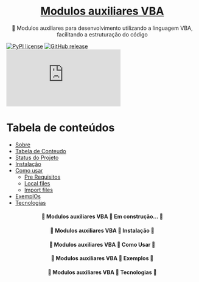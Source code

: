 <h1 align="center">
    <a href="https://github.com/leonardoqueiroz-code/VBA_Modulos_Auxiliares_PT_BR/">Modulos auxiliares  VBA</a>
</h1>
<p align="center">🚀 Modulos auxiliares para desenvolvimento utilizando a linguagem VBA, facilitando a estruturação do código</p>

[![PyPI license](https://img.shields.io/pypi/l/ansicolortags.svg)]()
[![GitHub release](https://img.shields.io/github/release/Naereen/StrapDown.js.svg)](h)
[![Only 85 kb](https://badge-size.herokuapp.com/Naereen/StrapDown.js/master/strapdown.min.js)]()

Tabela de conteúdos
=================
<!--ts-->
   * [Sobre](#Sobre)
   * [Tabela de Conteudo](#tabela-de-conteudo)
   * [Status do Projeto](#tabela-de-conteudo)
   * [Instalação](#instalacao)
   * [Como usar](#como-usar)
      * [Pre Requisitos](#pre-requisitos)
      * [Local files](#local-files)
      * [Import files](#remote-files)
   * [ExemplOs](#testes)
   * [Tecnologias](#tecnologias)
<!--te-->

<h4 align="center"> 
	🚧  Modulos auxiliares  VBA 🚀 Em construção...  🚧
</h4>

<h4 align="center"> 
	🚧  Modulos auxiliares  VBA 🚀 Instalação  🚧
</h4>

<h4 align="center"> 
	🚧  Modulos auxiliares  VBA 🚀 Como Usar  🚧
</h4>


<h4 align="center"> 
	🚧  Modulos auxiliares  VBA 🚀 Exemplos  🚧
</h4>

<h4 align="center"> 
	🚧  Modulos auxiliares  VBA 🚀 Tecnologias  🚧
</h4>

